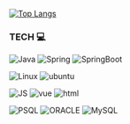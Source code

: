 [![Top Langs](https://github-readme-stats.vercel.app/api/top-langs/?username=88jina&hide=html,scss,vue,css&layout=compact)](https://github.com/88jina/github-readme-stats)


  
### TECH 💻 

![Java](https://img.shields.io/badge/Java-007396?style=flat-square&logo=Java&logoColor=white)
![Spring](https://img.shields.io/badge/Spring-6DB33F?style=flat-square&logo=Spring&logoColor=white)
![SpringBoot](https://img.shields.io/badge/Springboot-6DB33F?style=flat-square&logo=Springboot&logoColor=white)

![Linux](https://img.shields.io/badge/Linux-FCC624?style=flat-square&logo=Linux&logoColor=black)
![ubuntu](https://img.shields.io/badge/Ubuntu-E95420?style=flat-square&logo=Ubuntu&logoColor=white)

![JS](https://img.shields.io/badge/JavaScript-F7DF1E?style=flat-square&logo=JavaScript&logoColor=black)
![vue](https://img.shields.io/badge/Vuejs-4FC08D?style=flat-square&logo=Vue.js&logoColor=white)
![html](https://img.shields.io/badge/HTML-E34F26?style=flat-square&logo=HTML5&logoColor=white)

![PSQL](https://img.shields.io/badge/PostgreSQL-4169E1?style=flat-square&logo=PostgreSQL&logoColor=white)
![ORACLE](https://img.shields.io/badge/Oracle-F80000?style=flat-square&logo=Oracle&logoColor=white)
![MySQL](https://img.shields.io/badge/MySQL-4479A1?style=flat-square&logo=MySQL&logoColor=white)



<!--
**88jina/88jina** is a ✨ _special_ ✨ repository because its `README.md` (this file) appears on your GitHub profile.

Here are some ideas to get you started:

- 🔭 I’m currently working on ...
- 🌱 I’m currently learning ...
- 👯 I’m looking to collaborate on ...
- 🤔 I’m looking for help with ...
- 💬 Ask me about ...
- 📫 How to reach me: ...
- 😄 Pronouns: ...
- ⚡ Fun fact: ...
-->
